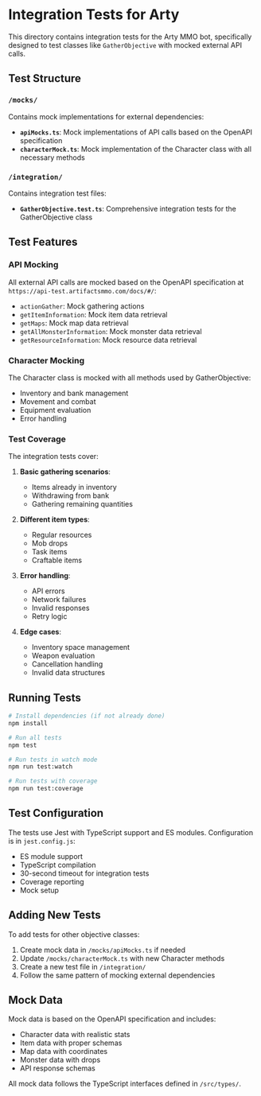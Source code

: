 # Integration Tests for Arty

This directory contains integration tests for the Arty MMO bot, specifically designed to test classes like `GatherObjective` with mocked external API calls.

## Test Structure

### `/mocks/`

Contains mock implementations for external dependencies:

- **`apiMocks.ts`**: Mock implementations of API calls based on the OpenAPI specification
- **`characterMock.ts`**: Mock implementation of the Character class with all necessary methods

### `/integration/`

Contains integration test files:

- **`GatherObjective.test.ts`**: Comprehensive integration tests for the GatherObjective class

## Test Features

### API Mocking

All external API calls are mocked based on the OpenAPI specification at `https://api-test.artifactsmmo.com/docs/#/`:

- `actionGather`: Mock gathering actions
- `getItemInformation`: Mock item data retrieval
- `getMaps`: Mock map data retrieval
- `getAllMonsterInformation`: Mock monster data retrieval
- `getResourceInformation`: Mock resource data retrieval

### Character Mocking

The Character class is mocked with all methods used by GatherObjective:

- Inventory and bank management
- Movement and combat
- Equipment evaluation
- Error handling

### Test Coverage

The integration tests cover:

1. **Basic gathering scenarios**:
   - Items already in inventory
   - Withdrawing from bank
   - Gathering remaining quantities

2. **Different item types**:
   - Regular resources
   - Mob drops
   - Task items
   - Craftable items

3. **Error handling**:
   - API errors
   - Network failures
   - Invalid responses
   - Retry logic

4. **Edge cases**:
   - Inventory space management
   - Weapon evaluation
   - Cancellation handling
   - Invalid data structures

## Running Tests

```bash
# Install dependencies (if not already done)
npm install

# Run all tests
npm test

# Run tests in watch mode
npm run test:watch

# Run tests with coverage
npm run test:coverage
```

## Test Configuration

The tests use Jest with TypeScript support and ES modules. Configuration is in `jest.config.js`:

- ES module support
- TypeScript compilation
- 30-second timeout for integration tests
- Coverage reporting
- Mock setup

## Adding New Tests

To add tests for other objective classes:

1. Create mock data in `/mocks/apiMocks.ts` if needed
2. Update `/mocks/characterMock.ts` with new Character methods
3. Create a new test file in `/integration/`
4. Follow the same pattern of mocking external dependencies

## Mock Data

Mock data is based on the OpenAPI specification and includes:

- Character data with realistic stats
- Item data with proper schemas
- Map data with coordinates
- Monster data with drops
- API response schemas

All mock data follows the TypeScript interfaces defined in `/src/types/`.
